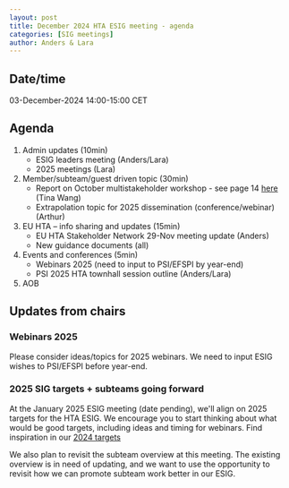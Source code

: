 ```yaml
---
layout: post
title: December 2024 HTA ESIG meeting - agenda 
categories: [SIG meetings]
author: Anders & Lara
---
```


## Date/time

03-December-2024 14:00-15:00 CET

## Agenda 

1.	Admin updates (10min)
    - ESIG leaders meeting (Anders/Lara)
    - 2025 meetings (Lara)
2.	Member/subteam/guest driven topic (30min) 
    - Report on October multistakeholder workshop - see page 14 [here](https://cirsci.org/wp-content/uploads/dlm_uploads/2024/04/CIRS-Research-Agenda-2024-v2.pdf) (Tina Wang)
    - Extrapolation topic for 2025 dissemination (conference/webinar) (Arthur)
3.	EU HTA – info sharing and updates (15min)
    - EU HTA Stakeholder Network 29-Nov meeting update (Anders)
    - New guidance documents (all)
4.	Events and conferences (5min)
    - Webinars 2025 (need to input to PSI/EFSPI by year-end)
    - PSI 2025 HTA townhall session outline (Anders/Lara)
5.	AOB

## Updates from chairs

### Webinars 2025
Please consider ideas/topics for 2025 webinars. We need to input ESIG wishes to PSI/EFSPI before year-end.

### 2025 SIG targets + subteams going forward
At the January 2025 ESIG meeting (date pending), we'll align on 2025 targets for the HTA ESIG. We encourage you to start thinking about what would be good targets, including ideas and timing for webinars. Find inspiration in our [2024 targets](https://htaesig.github.io/about/)

We also plan to revisit the subteam overview at this meeting. The existing overview is in need of updating, and we want to use the opportunity to revisit how we can promote subteam work better in our ESIG.
